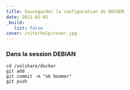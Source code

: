 ```yaml
---
title: Sauvegarder la configuration de DOCKER
date: 2021-02-01
_build:
   list: false
cover: /site/help/cover.jpg
---
```

<!--more-->

### Dans la session DEBIAN 

	cd /volshare/docker
	git add .
	git commit -m "ok boomer"
	git push
